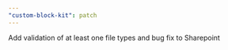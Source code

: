 ```yaml
---
"custom-block-kit": patch
---
```


Add validation of at least one file types and bug fix to Sharepoint
